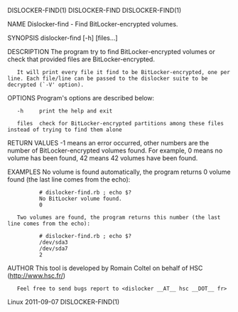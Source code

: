DISLOCKER-FIND(1)                                                                     DISLOCKER-FIND                                                                     DISLOCKER-FIND(1)

NAME
       Dislocker-find - Find BitLocker-encrypted volumes.

SYNOPSIS
       dislocker-find [-h] [files...]

DESCRIPTION
       The program try to find BitLocker-encrypted volumes or check that provided files are BitLocker-encrypted.

       It will print every file it find to be BitLocker-encrypted, one per line. Each file/line can be passed to the dislocker suite to be decrypted (`-V' option).

OPTIONS
       Program's options are described below:

       -h     print the help and exit

       files  check for BitLocker-encrypted partitions among these files instead of trying to find them alone

RETURN VALUES
       -1 means an error occurred, other numbers are the number of BitLocker-encrypted volumes found. For example, 0 means no volume has been found, 42 means 42 volumes have been found.

EXAMPLES
       No volume is found automatically, the program returns 0 volume found (the last line comes from the echo):

              # dislocker-find.rb ; echo $?
              No BitLocker volume found.
              0

       Two volumes are found, the program returns this number (the last line comes from the echo):

              # dislocker-find.rb ; echo $?
              /dev/sda3
              /dev/sda7
              2

AUTHOR
       This tool is developed by Romain Coltel on behalf of HSC (http://www.hsc.fr/)

       Feel free to send bugs report to <dislocker __AT__ hsc __DOT__ fr>

Linux                                                                                   2011-09-07                                                                       DISLOCKER-FIND(1)
